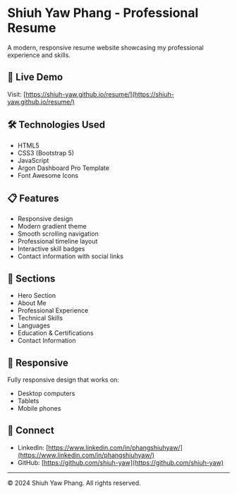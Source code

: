 # Shiuh Yaw Phang - Professional Resume

A modern, responsive resume website showcasing my professional experience and skills.

## 🚀 Live Demo
Visit: [https://shiuh-yaw.github.io/resume/](https://shiuh-yaw.github.io/resume/)

## 🛠️ Technologies Used
- HTML5
- CSS3 (Bootstrap 5)
- JavaScript
- Argon Dashboard Pro Template
- Font Awesome Icons

## 📋 Features
- Responsive design
- Modern gradient theme
- Smooth scrolling navigation
- Professional timeline layout
- Interactive skill badges
- Contact information with social links

## 🎯 Sections
- Hero Section
- About Me
- Professional Experience
- Technical Skills
- Languages
- Education & Certifications
- Contact Information

## 📱 Responsive
Fully responsive design that works on:
- Desktop computers
- Tablets
- Mobile phones

## 🔗 Connect
- LinkedIn: [https://www.linkedin.com/in/phangshiuhyaw/](https://www.linkedin.com/in/phangshiuhyaw/)
- GitHub: [https://github.com/shiuh-yaw](https://github.com/shiuh-yaw)

---
© 2024 Shiuh Yaw Phang. All rights reserved.
